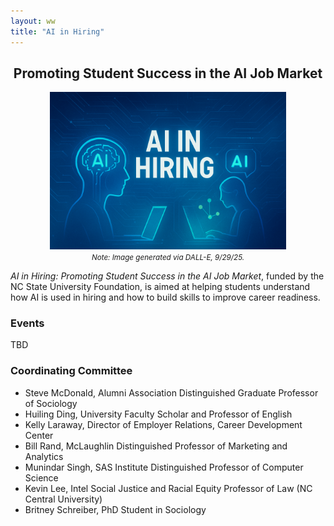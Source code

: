 ```yaml
---
layout: ww
title: "AI in Hiring"
---
```

<h2 align="center">Promoting Student Success in the AI Job Market</h2>
<p align="center">
  <img src="AI in Hiring Technology.jpg" width="75%">
  <br>
  <em><small>Note: Image generated via DALL-E, 9/29/25.</small></em>
</p>

*AI in Hiring: Promoting Student Success in the AI Job Market*, funded by the NC State University Foundation, is aimed at helping students understand how AI is used in hiring and how to build skills to improve career readiness. 

### Events
TBD

### Coordinating Committee
- Steve McDonald, Alumni Association Distinguished Graduate Professor of Sociology
- Huiling Ding, University Faculty Scholar and Professor of English
- Kelly Laraway, Director of Employer Relations, Career Development Center
- Bill Rand, McLaughlin Distinguished Professor of Marketing and Analytics
- Munindar Singh, SAS Institute Distinguished Professor of Computer Science
- Kevin Lee, Intel Social Justice and Racial Equity Professor of Law (NC Central University)
- Britney Schreiber, PhD Student in Sociology
